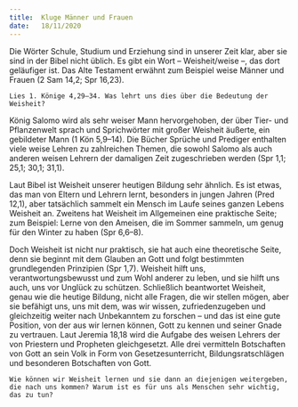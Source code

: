 ```yaml
---
title:  Kluge Männer und Frauen
date:   18/11/2020
---
```


Die Wörter Schule, Studium und Erziehung sind in unserer Zeit klar, aber sie sind in der Bibel nicht üblich. Es gibt ein Wort – Weisheit/weise –, das dort geläufiger ist. Das Alte Testament erwähnt zum Beispiel weise Männer und Frauen (2 Sam 14,2; Spr 16,23).

`Lies 1. Könige 4,29–34. Was lehrt uns dies über die Bedeutung der Weisheit?`

König Salomo wird als sehr weiser Mann hervorgehoben, der über Tier- und Pflanzenwelt sprach und Sprichwörter mit großer Weisheit äußerte, ein gebildeter Mann (1 Kön 5,9–14). Die Bücher Sprüche und Prediger enthalten viele weise Lehren zu zahlreichen Themen, die sowohl Salomo als auch anderen weisen Lehrern der damaligen Zeit zugeschrieben werden (Spr 1,1; 25,1; 30,1; 31,1).

Laut Bibel ist Weisheit unserer heutigen Bildung sehr ähnlich. Es ist etwas, das man von Eltern und Lehrern lernt, besonders in jungen Jahren (Pred 12,1), aber tatsächlich sammelt ein Mensch im Laufe seines ganzen Lebens Weisheit an. Zweitens hat Weisheit im Allgemeinen eine praktische Seite; zum Beispiel: Lerne von den Ameisen, die im Sommer sammeln, um genug für den Winter zu haben (Spr 6,6–8).

Doch Weisheit ist nicht nur praktisch, sie hat auch eine theoretische Seite, denn sie beginnt mit dem Glauben an Gott und folgt bestimmten grundlegenden Prinzipien (Spr 1,7). Weisheit hilft uns, verantwortungsbewusst und zum Wohl anderer zu leben, und sie hilft uns auch, uns vor Unglück zu schützen. Schließlich beantwortet Weisheit, genau wie die heutige Bildung, nicht alle Fragen, die wir stellen mögen, aber sie befähigt uns, uns mit dem, was wir wissen, zufriedenzugeben und gleichzeitig weiter nach Unbekanntem zu forschen – und das ist eine gute Position, von der aus wir lernen können, Gott zu kennen und seiner Gnade zu vertrauen. Laut Jeremia 18,18 wird die Aufgabe des weisen Lehrers der von Priestern und Propheten gleichgesetzt. Alle drei vermitteln Botschaften von Gott an sein Volk in Form von Gesetzesunterricht, Bildungsratschlägen und besonderen Botschaften von Gott.

`Wie können wir Weisheit lernen und sie dann an diejenigen weitergeben, die nach uns kommen? Warum ist es für uns als Menschen sehr wichtig, das zu tun?`